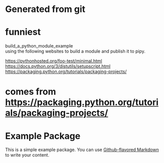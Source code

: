 # Generated from git

# funniest
build_a_python_module_example  
using the following websites to build a module and publish it to pipy.

https://pythonhosted.org/foo-test/minimal.html
https://docs.python.org/3/distutils/setupscript.html
https://packaging.python.org/tutorials/packaging-projects/


# comes from https://packaging.python.org/tutorials/packaging-projects/
# Example Package
This is a simple example package. You can use
[Github-flavored Markdown](https://guides.github.com/features/mastering-markdown/)
to write your content.
